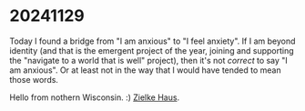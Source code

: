 # 20241129

Today I found a bridge from "I am anxious" to "I feel anxiety". If I am beyond identity (and that is the emergent project of the year, joining and supporting the "navigate to a world that is well" project), then it's not _correct_ to say "I am anxious". Or at least not in the way that I would have tended to mean those words.

Hello from nothern Wisconsin. :) [Zielke Haus](https://www.airbnb.com/rooms/1200006823268834172).
